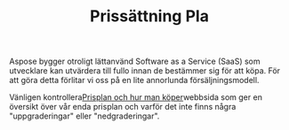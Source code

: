 ﻿---
title: Prissättning Pla
second_title: Aspose.Cells Cloud Documen
type: docs
url: /sv/pricing-plan/
description: Aspose.Cells Cloud stöder Excel för att skapa, konvertera, sammanfoga, dela, skydda, inre objektoperation och så vidare
weight: 70
kwords: Excel, Office Cloud, REST API, Spreadsheet, PDF, CSV, Json, Markdwon, Prisplan
---
Aspose bygger otroligt lättanvänd Software as a Service (SaaS) som utvecklare kan utvärdera till fullo innan de bestämmer sig för att köpa. För att göra detta förlitar vi oss på en lite annorlunda försäljningsmodell.

 Vänligen kontrollera[Prisplan och hur man köper](https://purchase.aspose.cloud/buy)webbsida som ger en översikt över vår enda prisplan och varför det inte finns några "uppgraderingar" eller "nedgraderingar".


